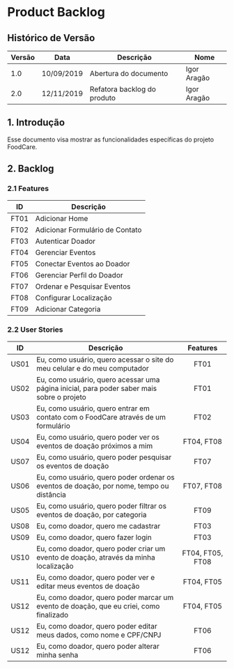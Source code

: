 # Product Backlog

## Histórico de Versão

|Versão|Data|Descrição|Nome|
|---|---|---|---|
|1.0|10/09/2019|Abertura do documento|Igor Aragão|
|2.0|12/11/2019|Refatora backlog do produto|Igor Aragão|

## 1. Introdução

Esse documento visa mostrar as funcionalidades específicas do projeto FoodCare.

## 2. Backlog

### 2.1 Features

|ID|Descrição|
|----|----|
|FT01|Adicionar Home                    |
|FT02|Adicionar Formulário de Contato   |
|FT03|Autenticar Doador                 |
|FT04|Gerenciar Eventos                 |
|FT05|Conectar Eventos ao Doador        |
|FT06|Gerenciar Perfil do Doador        |
|FT07|Ordenar e Pesquisar Eventos       |
|FT08|Configurar Localização            |
|FT09|Adicionar Categoria               |

### 2.2 User Stories

|ID|Descrição|Features|
|----|----|:----:|
|US01|Eu, como usuário, quero acessar o site do meu celular e do meu computador                     |FT01|
|US02|Eu, como usuário, quero acessar uma página inicial, para poder saber mais sobre o projeto     |FT01|
|US03|Eu, como usuário, quero entrar em contato com o FoodCare através de um formulário             |FT02|
|US04|Eu, como usuário, quero poder ver os eventos de doação próximos a mim                         |FT04, FT08|
|US07|Eu, como usuário, quero poder pesquisar os eventos de doação                                  |FT07|
|US06|Eu, como usuário, quero poder ordenar os eventos de doação, por nome, tempo ou distância      |FT07, FT08|
|US05|Eu, como usuário, quero poder filtrar os eventos de doação, por categoria                     |FT09|
|US08|Eu, como doador, quero me cadastrar                                                           |FT03|
|US09|Eu, como doador, quero fazer login                                                            |FT03|
|US10|Eu, como doador, quero poder criar um evento de doação, através da minha localização          |FT04, FT05, FT08|
|US11|Eu, como doador, quero poder ver e editar meus eventos de doação                              |FT04, FT05|
|US12|Eu, como doador, quero poder marcar um evento de doação, que eu criei, como finalizado        |FT04, FT05|
|US12|Eu, como doador, quero poder editar meus dados, como nome e CPF/CNPJ                          |FT06|
|US12|Eu, como doador, quero poder alterar minha senha                                              |FT06|

